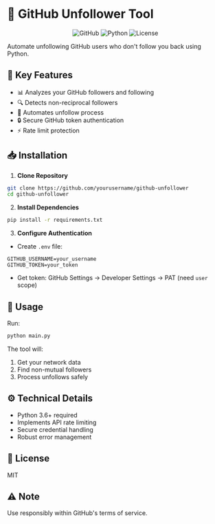 # 🔄 GitHub Unfollower Tool

<div align="center">

![GitHub](https://img.shields.io/badge/GitHub-181717?style=for-the-badge&logo=github&logoColor=white)
![Python](https://img.shields.io/badge/Python-3776AB?style=for-the-badge&logo=python&logoColor=white)
![License](https://img.shields.io/badge/License-MIT-yellow.svg?style=for-the-badge)

</div>

Automate unfollowing GitHub users who don't follow you back using Python.

## 🎯 Key Features

- 📊 Analyzes your GitHub followers and following
- 🔍 Detects non-reciprocal followers
- 🤖 Automates unfollow process
- 🔒 Secure GitHub token authentication
- ⚡ Rate limit protection

## 📥 Installation

1. **Clone Repository**
```bash
git clone https://github.com/yourusername/github-unfollower
cd github-unfollower
```

2. **Install Dependencies**
```bash
pip install -r requirements.txt
```

3. **Configure Authentication**
- Create `.env` file:
```env
GITHUB_USERNAME=your_username
GITHUB_TOKEN=your_token
```
- Get token: GitHub Settings → Developer Settings → PAT (need `user` scope)

## 🚀 Usage

Run:
```bash
python main.py
```

The tool will:
1. Get your network data
2. Find non-mutual followers
3. Process unfollows safely

## ⚙️ Technical Details

- Python 3.6+ required
- Implements API rate limiting
- Secure credential handling
- Robust error management

## 📝 License

MIT

## ⚠️ Note

Use responsibly within GitHub's terms of service.

